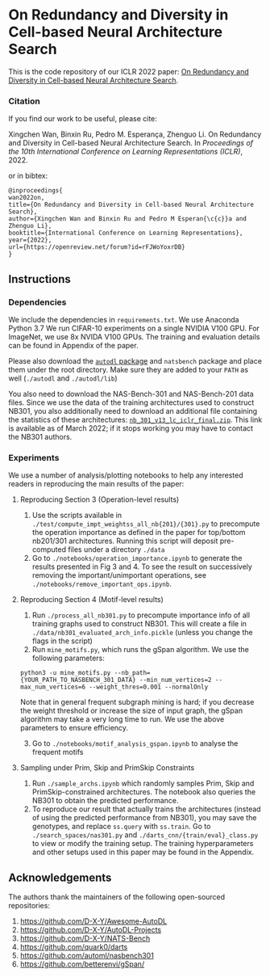 #  On Redundancy and Diversity in Cell-based Neural Architecture Search

This is the code repository of our ICLR 2022 paper: [On Redundancy and Diversity in Cell-based Neural Architecture Search](https://openreview.net/forum?id=rFJWoYoxrDB).

### Citation
If you find our work to be useful, please cite:

Xingchen Wan, Binxin Ru, Pedro M. Esperança, Zhenguo Li.  On Redundancy and Diversity in Cell-based Neural Architecture Search. 
In *Proceedings of the 10th International Conference on Learning Representations (ICLR)*, 2022.

or in bibtex:

```
@inproceedings{
wan2022on,
title={On Redundancy and Diversity in Cell-based Neural Architecture Search},
author={Xingchen Wan and Binxin Ru and Pedro M Esperan{\c{c}}a and Zhenguo Li},
booktitle={International Conference on Learning Representations},
year={2022},
url={https://openreview.net/forum?id=rFJWoYoxrDB}
}
```

## Instructions

### Dependencies

We include the dependencies in ```requirements.txt```. We use Anaconda Python 3.7
We run CIFAR-10 experiments on a single NVIDIA V100 GPU. For ImageNet, we use 8x NVIDA V100 GPUs. The training and 
evaluation details can be found in Appendix of the paper.

Please also download the [```autodl``` package](https://github.com/D-X-Y/AutoDL-Projects) and ```natsbench``` package and place them under the root directory.
Make sure they are added to your ```PATH```  as well (```./autodl``` and ```./autodl/lib```)

You also need to download the NAS-Bench-301 and NAS-Bench-201 data files. Since we use the data of the training architectures used to
construct NB301, you also additionally need to download an additional file containing the statistics of these architectures: [```nb_301_v13_lc_iclr_final.zip```](https://figshare.com/articles/dataset/nasbench301_full_data/13286105). This link
is available as of March 2022; if it stops working you may have to contact the NB301 authors.

### Experiments

We use a number of analysis/plotting notebooks to help any interested readers in reproducing the main results of the paper:

1. Reproducing Section 3 (Operation-level results)
   1. Use the scripts available in ```./test/compute_impt_weightss_all_nb{201}/{301}.py``` to precompute the operation importance
   as defined in the paper for top/bottom nb201/301 architectures. Running this script will deposit pre-computed files under a directory ```./data```
   3. Go to ```./notebooks/operation_importance.ipynb``` to generate the results presented in Fig 3 and 4. To see the result
   on successively removing the important/unimportant operations, see ```./notebooks/remove_important_ops.ipynb```.


2. Reproducing Section 4 (Motif-level results)
   1. Run ```./process_all_nb301.py``` to precompute importance info of all training graphs used to construct NB301. This will create a file in 
   ```./data/nb301_evaluated_arch_info.pickle``` (unless you change the flags in the script)
   2. Run ```mine_motifs.py```, which runs the gSpan algorithm. We use the following parameters:
   ```
   python3 -u mine_motifs.py --nb_path={YOUR_PATH_TO_NASBENCH_301_DATA} --min_num_vertices=2 --max_num_vertices=6 --weight_thres=0.001 --normalOnly
   ```
   Note that in general frequent subgraph mining is hard; if you decrease the weight threshold or increase the size of input graph,
   the gSpan algorithm may take a very long time to run. We use the above parameters to ensure efficiency.

   3. Go to ```./notebooks/motif_analysis_gspan.ipynb``` to analyse the frequent motifs

4. Sampling under Prim, Skip and PrimSkip Constraints
   1. Run ```./sample_archs.ipynb``` which randomly samples Prim, Skip and PrimSkip-constrained architectures. The notebook also queries
   the NB301 to obtain the predicted performance.
   2. To reproduce our result that actually trains the architectures (instead of using the predicted performance from NB301), you may save the
   genotypes, and replace ```ss.query``` with ```ss.train```. Go to `./search_spaces/nas301.py` and ```./darts_cnn/{train/eval}_class.py``` to view or modify the training setup.
   The training hyperparameters and other setups used in this paper may be found in the Appendix.
   
## Acknowledgements
The authors thank the maintainers of the following open-sourced repositories:

1. https://github.com/D-X-Y/Awesome-AutoDL
2. https://github.com/D-X-Y/AutoDL-Projects
3. https://github.com/D-X-Y/NATS-Bench
4. https://github.com/quark0/darts
5. https://github.com/automl/nasbench301
6. https://github.com/betterenvi/gSpan/